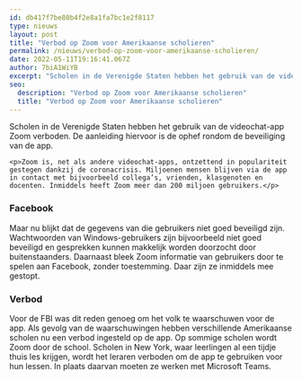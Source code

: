 ```yaml
---
id: db417f7be80b4f2e8a1fa7bc1e2f8117
type: nieuws
layout: post
title: "Verbod op Zoom voor Amerikaanse scholieren"
permalink: /nieuws/verbod-op-zoom-voor-amerikaanse-scholieren/
date: 2022-05-11T19:16:41.067Z
author: 7biA1WiYB
excerpt: "Scholen in de Verenigde Staten hebben het gebruik van de videochat-app Zoom verboden. De aanleiding hiervoor is de ophef rondom de beveiliging van de app.  "
seo:
  description: "Verbod op Zoom voor Amerikaanse scholieren"
  title: "Verbod op Zoom voor Amerikaanse scholieren"
---
```

Scholen in de Verenigde Staten hebben het gebruik van de videochat-app Zoom verboden. De aanleiding hiervoor is de ophef rondom de beveiliging van de app.  

    <p>Zoom is, net als andere videochat-apps, ontzettend in populariteit gestegen dankzij de coronacrisis. Miljoenen mensen blijven via de app in contact met bijvoorbeeld collega’s, vrienden, klasgenoten en docenten. Inmiddels heeft Zoom meer dan 200 miljoen gebruikers.</p>
<h3>Facebook</h3>
<p>Maar nu blijkt dat de gegevens van die gebruikers niet goed beveiligd zijn. Wachtwoorden van Windows-gebruikers zijn bijvoorbeeld niet goed beveiligd en gesprekken kunnen makkelijk worden doorzocht door buitenstaanders. Daarnaast bleek Zoom informatie van gebruikers door te spelen aan Facebook, zonder toestemming. Daar zijn ze inmiddels mee gestopt.</p>
<h3>Verbod</h3>
<p>Voor de FBI was dit reden genoeg om het volk te waarschuwen voor de app. Als gevolg van de waarschuwingen hebben verschillende Amerikaanse scholen nu een verbod ingesteld op de app. Op sommige scholen wordt Zoom door de school. Scholen in New York, waar leerlingen al een tijdje thuis les krijgen, wordt het leraren verboden om de app te gebruiken voor hun lessen. In plaats daarvan moeten ze werken met Microsoft Teams. </p>  
